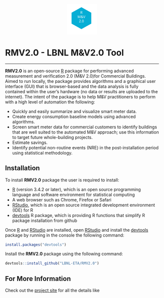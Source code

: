 

<p align="center"><img width="20%" src="docs/User_Guide_Figures/logo.svg" /></p>

# RMV2.0 - LBNL M&V2.0 Tool

***

**RMV2.0** is an open-source [R](https://cran.r-project.org/) package for performing
advanced measurement and verification 2.0 (M&V 2.0)for Commercial Buildings. Aimed to run
locally, the package provides algorithms and a graphical user interface (GUI)
that is browser-based and the data analysis is fully contained within the user’s 
hardware (no data or results are uploaded to the internet). 
The intent of the package is to help M&V practitioners to perform with a high level of automation the following:
* Quickly and easily summarize and visualize smart meter data.
* Create energy consumption baseline models using advanced algorithms.
* Screen smart meter data for commercial customers to identify buildings that
are well suited to the automated M&V approach; use this information to target
future whole-building projects.
*  Estimate savings.
*  Identify potential non-routine events (NRE) in the post-installation period
using statistical methodology.


## Installation

To install **RMV2.0** package the user is required to install:
* [R](https://cran.r-project.org/) (version 3.4.2 or later), which is an open source programming language and software environment for statistical computing
* A web browser such as Chrome, Firefox or Safari
* [RStudio](https://www.rstudio.com/), which is an open source integrated development environment (IDE) for R
* [devtools](https://cran.r-project.org/web/packages/devtools/index.html) R package, which is providing R functions that simplify R package installation from github

Once [R](https://cran.r-project.org/) and [RStudio](https://www.rstudio.com/) are installed, open [RStudio](https://www.rstudio.com/) and install the [devtools](https://cran.r-project.org/web/packages/devtools/index.html)
package by running in the console the following command:
```r
install.packages("devtools")
```
Install the **RMV2.0** package using the following command:
```r
devtools::install_github("LBNL-ETA/RMV2.0")
```

## For More Information

Check out the [project site](https://lbnl-eta.github.io/RMV2.0/) for all the details like